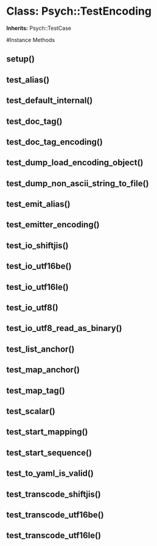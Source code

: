# Class: Psych::TestEncoding
**Inherits:** Psych::TestCase
    




#Instance Methods
## setup() [](#method-i-setup)

## test_alias() [](#method-i-test_alias)

## test_default_internal() [](#method-i-test_default_internal)

## test_doc_tag() [](#method-i-test_doc_tag)

## test_doc_tag_encoding() [](#method-i-test_doc_tag_encoding)

## test_dump_load_encoding_object() [](#method-i-test_dump_load_encoding_object)

## test_dump_non_ascii_string_to_file() [](#method-i-test_dump_non_ascii_string_to_file)

## test_emit_alias() [](#method-i-test_emit_alias)

## test_emitter_encoding() [](#method-i-test_emitter_encoding)

## test_io_shiftjis() [](#method-i-test_io_shiftjis)

## test_io_utf16be() [](#method-i-test_io_utf16be)

## test_io_utf16le() [](#method-i-test_io_utf16le)

## test_io_utf8() [](#method-i-test_io_utf8)

## test_io_utf8_read_as_binary() [](#method-i-test_io_utf8_read_as_binary)

## test_list_anchor() [](#method-i-test_list_anchor)

## test_map_anchor() [](#method-i-test_map_anchor)

## test_map_tag() [](#method-i-test_map_tag)

## test_scalar() [](#method-i-test_scalar)

## test_start_mapping() [](#method-i-test_start_mapping)

## test_start_sequence() [](#method-i-test_start_sequence)

## test_to_yaml_is_valid() [](#method-i-test_to_yaml_is_valid)

## test_transcode_shiftjis() [](#method-i-test_transcode_shiftjis)

## test_transcode_utf16be() [](#method-i-test_transcode_utf16be)

## test_transcode_utf16le() [](#method-i-test_transcode_utf16le)

